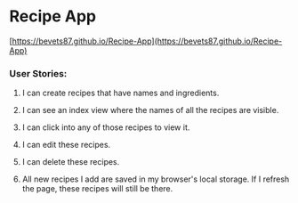 # Recipe App
[https://bevets87.github.io/Recipe-App](https://bevets87.github.io/Recipe-App)

### User Stories:

1. I can create recipes that have names and ingredients.

2. I can see an index view where the names of all the recipes are visible.

3. I can click into any of those recipes to view it.

4. I can edit these recipes.

5. I can delete these recipes.

6. All new recipes I add are saved in my browser's local storage. If I refresh the page, these recipes will still be there.
